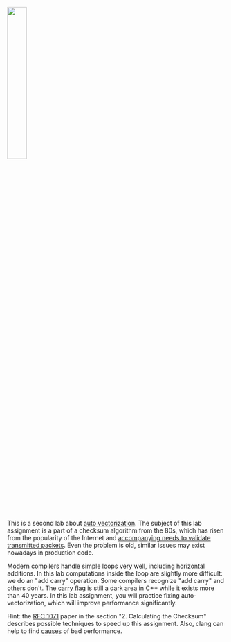 [<img src="https://drive.google.com/uc?export=view&id=16Zg-PInJ8bQilDY1zBXiAIBIL3C7iStZ" width="30%">](https://www.youtube.com/watch?v=m4SWal8EAgM&list=PLRWO2AL1QAV6bJAU2kgB4xfodGID43Y5d)

This is a second lab about [auto vectorization](https://llvm.org/docs/Vectorizers.html). The subject of this lab assignment is a part of a checksum algorithm from the 80s, which has risen from the popularity of the Internet and [accompanying needs to validate transmitted packets](https://www.alpharithms.com/internet-checksum-calculation-steps-044921/). Even the problem is old, similar issues may exist nowadays in production code.

Modern compilers handle simple loops very well, including horizontal additions. In this lab computations inside the loop are slightly more difficult: we do an "add carry" operation. Some compilers recognize "add carry" and others don't. The [carry flag](https://en.wikipedia.org/wiki/Binary_number#Binary_arithmetic) is still a dark area in C++ while it exists more than 40 years. In this lab assignment, you will practice fixing auto-vectorization, which will improve performance significantly.

Hint: the [RFC 1071](http://www.faqs.org/rfcs/rfc1071.html) paper in the section "2. Calculating the Checksum" describes possible techniques to speed up this assignment. Also, clang can help to find [causes](https://llvm.org/docs/Vectorizers.html#diagnostics) of bad performance.
